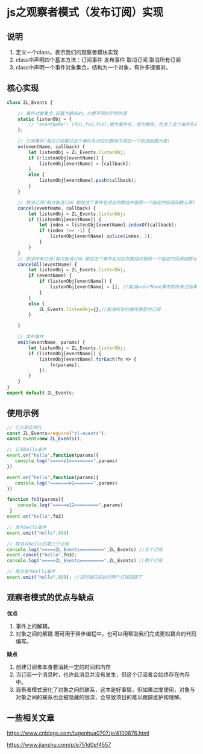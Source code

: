 # js之观察者模式（发布订阅）实现

## 说明

1. 定义一个class，表示我们的观察者模块实现
2. class中声明四个基本方法：订阅事件 发布事件 取消订阅 取消所有订阅
3. class中声明一个事件对象集合，结构为一个对象，有许多键值对。
   
## 核心实现
```js
class ZL_Events {

    // 事件对象集合,设置为静态的，方便不同的示例共享
    static listenObj = {
        // "eventName": [fn1,fn2,fn3],键为事件名，值为数组，包含了这个事件名的所有订阅函数，
    };

    // 订阅事件(每次订阅都往这个事件名对应的数组中添加一个回调函数元素)
    on(eventName, callback) {
        let listenObj = ZL_Events.listenObj;
        if (!listenObj[eventName]) {
            listenObj[eventName] = [callback];
        }
        else {
            listenObj[eventName].push(callback);
        }
    }

    // 取消订阅(每次取消订阅 都往这个事件名对应的数组中删除一个指定的回调函数元素)
    cancel(eventName, callback) {
        let listenObj = ZL_Events.listenObj;
        if (listenObj[eventName]) {
            let index = listenObj[eventName].indexOf(callback);
            if (index !== -1) {
                listenObj[eventName].splice(index, 1);
            }
        }
    }
    // 取消所有订阅(每次取消订阅 都往这个事件名对应的数组中删除一个指定的回调函数元素)
    cancelAll(eventName) {
        let listenObj = ZL_Events.listenObj;
        if (eventName) {
            if (listenObj[eventName]) {
                listenObj[eventName] = []; //取消eventName事件的所有订阅事件
            }
        }
        else {
            ZL_Events.listenObj={};//取消所有的事件类型的订阅
        }

    }

    // 发布事件
    emit(eventName, params) {
        let listenObj = ZL_Events.listenObj;
        if (listenObj[eventName]) {
            listenObj[eventName].forEach(fn => {
                fn(params);
            });
        }
    }
}
export default ZL_Events;

```
## 使用示例
```js
// 引入和实例化
const ZL_Events=require("zl-events");
const event=new ZL_Events();

// 订阅hello事件
event.on("hello",function(params){
   console.log("=====e1=========",params)
})

event.on("hello",function(params){
   console.log("=======e2=======",params)
})

function fn3(params){
    console.log("=====e12=========",params)
 }
event.on("hello",fn3)

// 发布hello事件
event.emit("hello",999)

// 取消对hello的第三个订阅
console.log("=====ZL_Events=========",ZL_Events) //三个订阅
event.cancel("hello",fn3);
console.log("=====ZL_Events=========",ZL_Events) //两个订阅

// 再次发布hello事件
event.emit("hello",999); //这时就只会执行两个订阅回调了

```
## 观察者模式的优点与缺点

**优点**
1. 事件上的解耦，
2. 对象之间的解耦
既可用于异步编程中，也可以用帮助我们完成更松耦合的代码编写。

**缺点**
1. 创建订阅者本身要消耗一定的时间和内存
2. 当订阅一个消息时，也许此消息并没有发生，但这个订阅者会始终存在内存中。
3. 观察者模式弱化了对象之间的联系，这本是好事情，但如果过度使用，对象与对象之间的联系也会被隐藏的很深，会导致项目的难以跟踪维护和理解。


## 一些相关文章
https://www.cnblogs.com/tugenhua0707/p/4100876.html 

https://www.jianshu.com/p/e751d0ef4557

